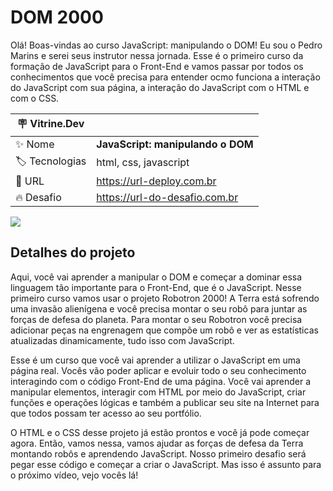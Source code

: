 # DOM 2000

Olá! Boas-vindas ao curso JavaScript: manipulando o DOM! Eu sou o Pedro Marins e serei seus instrutor nessa jornada. Esse é o primeiro curso da formação de JavaScript para o Front-End e vamos passar por todos os conhecimentos que você precisa para entender ocmo funciona a interação do JavaScript com sua página, a interação do JavaScript com o HTML e com o CSS.


| :placard: Vitrine.Dev |     |
| -------------  | --- |
| :sparkles: Nome        | **JavaScript: manipulando o DOM**
| :label: Tecnologias | html, css, javascript
| :rocket: URL         | https://url-deploy.com.br
| :fire: Desafio     | https://url-do-desafio.com.br

<!-- Inserir imagem com a #vitrinedev ao final do link -->
![](https://via.placeholder.com/1200x500.png?text=imagem+lindona+do+meu+projeto#vitrinedev)

## Detalhes do projeto

Aqui, você vai aprender a manipular o DOM e começar a dominar essa linguagem tão importante para o Front-End, que é o JavaScript. Nesse primeiro curso vamos usar o projeto Robotron 2000! A Terra está sofrendo uma invasão alienígena e você precisa montar o seu robô para juntar as forças de defesa do planeta. Para montar o seu Robotron você precisa adicionar peças na engrenagem que compõe um robô e ver as estatísticas atualizadas dinamicamente, tudo isso com JavaScript.

Esse é um curso que você vai aprender a utilizar o JavaScript em uma página real. Vocês vão poder aplicar e evoluir todo o seu conhecimento interagindo com o código Front-End de uma página. Você vai aprender a manipular elementos, interagir com HTML por meio do JavaScript, criar funções e operações lógicas e também a publicar seu site na Internet para que todos possam ter acesso ao seu portfólio.

O HTML e o CSS desse projeto já estão prontos e você já pode começar agora. Então, vamos nessa, vamos ajudar as forças de defesa da Terra montando robôs e aprendendo JavaScript. Nosso primeiro desafio será pegar esse código e começar a criar o JavaScript. Mas isso é assunto para o próximo vídeo, vejo vocês lá!